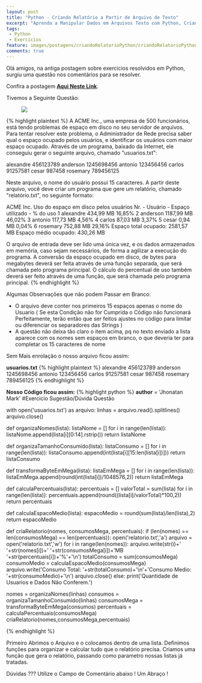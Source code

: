 ```yaml
---
layout: post
title: "Python - Criando Relatório a Partir de Arquivo de Texto"
excerpt: "Aprenda a Manipular Dados em Arquivos Texto com Python, Criando um Relatório em Arquivo Texto com Python"
tags:
 - Python
 - Exercicios
feature: images/postagens/criandoRelatorioPython/criandoRelatorioPython.jpg
comments: true
---
```


Olá amigos, na antiga postagem sobre exercicios resolvidos em Python, surgiu uma questão nos comentários para se resolver.

Confira a postagem **[Aqui Neste Link](https://guiaprogramador.com.br/exerciciosPython1)**.

Tivemos a Seguinte Questão:

<figure>
	<img src="{{ site.url }}/images/bancoPostagens/criandoRelatorioPython/sugestaoQuestao.png">
</figure>

{% highlight plaintext %}
A ACME Inc., uma empresa de 500 funcionários, está tendo problemas de espaço em disco no seu servidor de arquivos. Para tentar resolver este problema, o Administrador de Rede precisa saber qual o espaço ocupado pelos usuários, e identificar os usuários com maior espaço ocupado. Através de um programa, baixado da Internet, ele conseguiu gerar o seguinte arquivo, chamado "usuarios.txt":

alexandre 456123789
anderson 1245698456
antonio 123456456
carlos 91257581
cesar 987458
rosemary 789456125

Neste arquivo, o nome do usuário possui 15 caracteres. A partir deste arquivo, você deve criar um programa que gere um relatório, chamado "relatório.txt", no seguinte formato:

ACME Inc. Uso do espaço em disco pelos usuários
Nr. - Usuário - Espaço utilizado -  % do uso
1 alexandre 434,99 MB 16,85%
2 anderson 1187,99 MB 46,02%
3 antonio 117,73 MB 4,56%
4 carlos 87,03 MB 3,37%
5 cesar 0,94 MB 0,04%
6 rosemary 752,88 MB 29,16%
Espaço total ocupado: 2581,57 MB
Espaço médio ocupado: 430,26 MB

O arquivo de entrada deve ser lido uma única vez, e os dados armazenados em memória, caso sejam necessários, de forma a agilizar a execução do programa. A conversão da espaço ocupado em disco, de bytes para megabytes deverá ser feita através de uma função separada, que será chamada pelo programa principal. O cálculo do percentual de uso também deverá ser feito através de uma função, que será chamada pelo programa principal.
{% endhighlight %}

Algumas Observações que não podem Passar em Branco:

- O arquivo deve conter nos primeiros 15 espaços apenas o nome do Usuario ( Se esta Condição não for Cumprida o Código não funcionará Perfeitamente, terão então que ser feitos ajustes no código para limitar ou diferenciar os separadores das Strings )
- A questão não deixa tão claro o item acima, pq no texto enviado a lista aparece com os nomes sem espaços em branco, o que deveria ter para completar os 15 caracteres de nome

Sem Mais enrolação o nosso arquivo ficou assim:

**usuarios.txt**
{% highlight plaintext %}
alexandre      456123789
anderson       1245698456
antonio        123456456
carlos         91257581
cesar          987458
rosemary       789456125
{% endhighlight %}


**Nosso Código ficou assim:**
{% highlight python %}
__author__ = 'Jhonatan Mark'
#Exercicio Sugestão/Dúvida Questão

with open('usuarios.txt') as arquivo:
    linhas = arquivo.read().splitlines()
    arquivo.close()

def organizaNomes(lista):
    listaNome = []
    for i in range(len(lista)):
       listaNome.append(lista[i][0:14].rstrip())
    return listaNome

def organizaTamanhoConsumido(lista):
    listaConsumo = []
    for i in range(len(lista)):
        listaConsumo.append(int(lista[i][15:len(lista[i])]))
    return listaConsumo

def transformaByteEmMega(lista):
    listaEmMega = []
    for i in range(len(lista)):
        listaEmMega.append(round(int(lista[i])/1048576,2))
    return listaEmMega

def calculaPercentuais(lista):
    percentuais = []
    valorTotal = sum(lista)
    for i in range(len(lista)):
       percentuais.append(round((lista[i]/valorTotal)*100,2))
    return percentuais

def calculaEspacoMedio(lista):
    espacoMedio = round(sum(lista)/len(lista),2)
    return espacoMedio

def criaRelatorio(nomes, consumosMega, percentuais):
    if (len(nomes) == len(consumosMega) == len(percentuais)):
        open('relatorio.txt','a')
        arquivo = open('relatorio.txt','w')
        for i in range(len(nomes)):
            arquivo.write(str(i)+' '+str(nomes[i])+' '+str(consumosMega[i])+'MB '+str(percentuais[i])+'%'+'\n')
        totalConsumo = sum(consumosMega)
        consumoMedio = calculaEspacoMedio(consumosMega)
        arquivo.write('Consumo Total: '+str(totalConsumo)+'\n'+'Consumo Medio: '+str(consumoMedio)+'\n')
        arquivo.close()
    else:
       print('Quantidade de Usuarios e Dados Não Conferem.')

nomes = organizaNomes(linhas)
consumos = organizaTamanhoConsumido(linhas)
consumosMega = transformaByteEmMega(consumos)
percentuais = calculaPercentuais(consumosMega)
criaRelatorio(nomes,consumosMega,percentuais)

{% endhighlight %}

Primeiro Abrimos o Arquivo e o colocamos dentro de uma lista.
Definimos funções para organizar e calcular tudo que o relatório precisa.
Criamos uma função que gera o relatório, passando como parametro nossas listas já tratadas.

Dúvidas ??? Utilize o Campo de Comentário abaixo ! Um Abraço !
